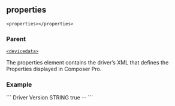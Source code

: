 ## properties

`<properties></properties>`


### Parent

[`<devicedata>`][1]


The properties element contains the driver’s XML that defines the Properties displayed in Composer Pro.


### Example

<properties>
```
		<property>
			<name>Driver Version</name>
			<type>STRING</type>
			<readonly>true</readonly>
			<default>--</default>
		</property>
```
</properties>




[1]:	https://snap-one.github.io/docs-driverworks-xml/#devicedata